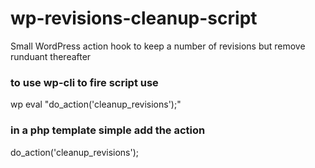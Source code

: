 # wp-revisions-cleanup-script
Small WordPress action hook to keep a number of revisions but remove runduant thereafter

### to use wp-cli to fire script use
wp eval "do_action('cleanup_revisions');"

### in a php template simple add the action
do_action('cleanup_revisions');
